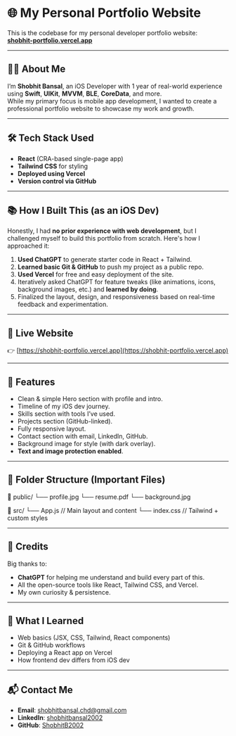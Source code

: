 # 🌐 My Personal Portfolio Website

This is the codebase for my personal developer portfolio website:  
**[shobhit-portfolio.vercel.app](https://shobhit-portfolio.vercel.app/)**

---

## 🧑‍💻 About Me

I’m **Shobhit Bansal**, an iOS Developer with 1 year of real-world experience using **Swift**, **UIKit**, **MVVM**, **BLE**, **CoreData**, and more.  
While my primary focus is mobile app development, I wanted to create a professional portfolio website to showcase my work and growth.

---

## 🛠️ Tech Stack Used

- **React** (CRA-based single-page app)
- **Tailwind CSS** for styling
- **Deployed using Vercel**
- **Version control via GitHub**

---

## 📚 How I Built This (as an iOS Dev)

Honestly, I had **no prior experience with web development**, but I challenged myself to build this portfolio from scratch. Here's how I approached it:

1. **Used ChatGPT** to generate starter code in React + Tailwind.
2. **Learned basic Git & GitHub** to push my project as a public repo.
3. **Used Vercel** for free and easy deployment of the site.
4. Iteratively asked ChatGPT for feature tweaks (like animations, icons, background images, etc.) and **learned by doing**.
5. Finalized the layout, design, and responsiveness based on real-time feedback and experimentation.

---

## 🔗 Live Website

👉 [https://shobhit-portfolio.vercel.app](https://shobhit-portfolio.vercel.app)

---

## 📸 Features

- Clean & simple Hero section with profile and intro.
- Timeline of my iOS dev journey.
- Skills section with tools I’ve used.
- Projects section (GitHub-linked).
- Fully responsive layout.
- Contact section with email, LinkedIn, GitHub.
- Background image for style (with dark overlay).
- **Text and image protection enabled**.

---

## 📂 Folder Structure (Important Files)
📁 public/
└── profile.jpg
└── resume.pdf
└── background.jpg

📁 src/
└── App.js // Main layout and content
└── index.css // Tailwind + custom styles

---

## 🤝 Credits

Big thanks to:
- **ChatGPT** for helping me understand and build every part of this.
- All the open-source tools like React, Tailwind CSS, and Vercel.
- My own curiosity & persistence.

---

## 🧠 What I Learned

- Web basics (JSX, CSS, Tailwind, React components)
- Git & GitHub workflows
- Deploying a React app on Vercel
- How frontend dev differs from iOS dev

---

## 📬 Contact Me

- **Email**: [shobhitbansal.chd@gmail.com](mailto:shobhitbansal.chd@gmail.com)  
- **LinkedIn**: [shobhitbansal2002](https://www.linkedin.com/in/shobhitbansal2002)  
- **GitHub**: [ShobhitB2002](https://github.com/ShobhitB2002)
